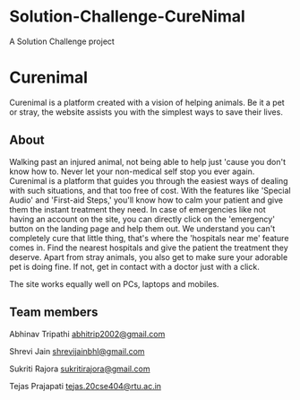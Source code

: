 # Solution-Challenge-CureNimal
A Solution Challenge project

# Curenimal 
Curenimal is a platform created with a vision of helping animals. Be it a pet or stray, the website assists you with the simplest ways to save their lives. 

## About

Walking past an injured animal, not being able to help just 'cause you don't know how to. Never let your non-medical self stop you ever again. Curenimal is a platform that guides you through the easiest ways of dealing with such situations, and that too free of cost. With the features like 'Special Audio' and 'First-aid Steps,' you'll know how to calm your patient and give them the instant treatment they need. In case of emergencies like not having an account on the site, you can directly click on the 'emergency' button on the landing page and help them out. We understand you can't completely cure that little thing, that's where the 'hospitals near me' feature comes in. Find the nearest hospitals and give the patient the treatment they deserve. Apart from stray animals, you also get to make sure your adorable pet is doing fine. If not, get in contact with a doctor just with a click. 

The site works equally well on PCs, laptops and mobiles. 


## Team members
Abhinav Tripathi  abhitrip2002@gmail.com

Shrevi Jain       shrevijainbhl@gmail.com

Sukriti Rajora    sukritirajora@gmail.com

Tejas Prajapati   tejas.20cse404@rtu.ac.in
